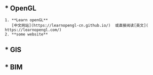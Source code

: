 ## * OpenGL 
    1. **Learn openGL**   
       [中文网站](https://learnopengl-cn.github.io/)  或直接阅读[英文]( https://learnopengl.com/)      
    2. **some website**    
 
## * GIS
## * BIM
